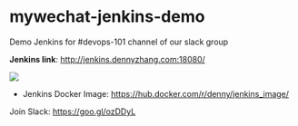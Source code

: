 # mywechat-jenkins-demo
Demo Jenkins for #devops-101 channel of our slack group

**Jenkins link**: http://jenkins.dennyzhang.com:18080/

![](https://cdn.dennyzhang.com/images/github_screenshot/demo_jenkins.png)

- Jenkins Docker Image: https://hub.docker.com/r/denny/jenkins_image/

Join Slack: https://goo.gl/ozDDyL
